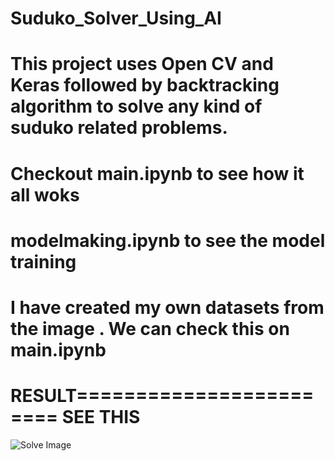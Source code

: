 # Suduko_Solver_Using_AI
# This project  uses Open CV and Keras followed by backtracking algorithm to  solve any kind of suduko related problems.
# Checkout main.ipynb to see how it all woks
# modelmaking.ipynb to see the model training
# I  have created my own datasets from the image . We can check this on main.ipynb
# RESULT======================== SEE THIS
![Solve Image](https://github.com/Ayushma99/Suduko_Solver_Using_AI/blob/master/solve.png)
